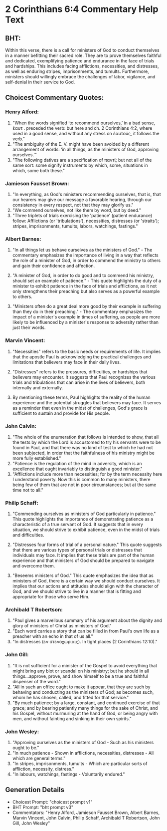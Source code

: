 # 2 Corinthians 6:4 Commentary Help Text

## BHT:
Within this verse, there is a call for ministers of God to conduct themselves in a manner befitting their sacred role. They are to prove themselves faithful and dedicated, exemplifying patience and endurance in the face of trials and hardships. This includes facing afflictions, necessities, and distresses, as well as enduring stripes, imprisonments, and tumults. Furthermore, ministers should willingly embrace the challenges of labor, vigilance, and self-denial in their service to God.

## Choicest Commentary Quotes:
### Henry Alford:
1. "When the words signified ‘to recommend ourselves,’ in a bad sense, ἑαυτ . preceded the verb: but here and ch. 2 Corinthians 4:2, where used in a good sense, and without any stress on ἑαυτούς, it follows the verb." 
2. "The ambiguity of the E. V. might have been avoided by a different arrangement of words: ‘in all things, as the ministers of God, approving ourselves.’"
3. "The following datives are a specification of παντί; but not all of the same sort: some signify instruments by which, some, situations in which, some both these."

### Jamieson Fausset Brown:
1. "In everything, as God's ministers recommending ourselves, that is, that our hearers may give our message a favorable hearing, through our consistency in every respect, not that they may glorify us."
2. "We commend ourselves, not like them by word, but by deed."
3. "Three triplets of trials exercising the 'patience' (patient endurance) follow: Afflictions (or 'tribulations'), necessities, distresses (or 'straits'); stripes, imprisonments, tumults; labors, watchings, fastings."

### Albert Barnes:
1. "In all things let us behave ourselves as the ministers of God." - The commentary emphasizes the importance of living in a way that reflects the role of a minister of God, in order to commend the ministry to others and gain their confidence and affection.

2. "A minister of God, in order to do good and to commend his ministry, should set an example of patience." - This quote highlights the duty of a minister to exhibit patience in the face of trials and afflictions, as it not only strengthens their preaching but also serves as a powerful example to others.

3. "Ministers often do a great deal more good by their example in suffering than they do in their preaching." - The commentary emphasizes the impact of a minister's example in times of suffering, as people are more likely to be influenced by a minister's response to adversity rather than just their words.

### Marvin Vincent:
1. "Necessities" refers to the basic needs or requirements of life. It implies that the apostle Paul is acknowledging the practical challenges and limitations that believers may face in their daily lives.

2. "Distresses" refers to the pressures, difficulties, or hardships that believers may encounter. It suggests that Paul recognizes the various trials and tribulations that can arise in the lives of believers, both internally and externally.

3. By mentioning these terms, Paul highlights the reality of the human experience and the potential struggles that believers may face. It serves as a reminder that even in the midst of challenges, God's grace is sufficient to sustain and provide for His people.

### John Calvin:
1. "The whole of the enumeration that follows is intended to show, that all the tests by which the Lord is accustomed to try his servants were to be found in Paul, and that there was no kind of test to which he had not been subjected, in order that the faithfulness of his ministry might be more fully established."
2. "Patience is the regulation of the mind in adversity, which is an excellence that ought invariably to distinguish a good minister."
3. "Afflictions include more than necessities; for by the term necessity here I understand poverty. Now this is common to many ministers, there being few of them that are not in poor circumstances; but at the same time not to all."


### Philip Schaff:
1. "Commending ourselves as ministers of God particularly in patience." This quote highlights the importance of demonstrating patience as a characteristic of a true servant of God. It suggests that in every situation, we should strive to exhibit patience, even in the midst of trials and difficulties.

2. "Distresses four forms of trial of a personal nature." This quote suggests that there are various types of personal trials or distresses that individuals may face. It implies that these trials are part of the human experience and that ministers of God should be prepared to navigate and overcome them.

3. "Beseems ministers of God." This quote emphasizes the idea that as ministers of God, there is a certain way we should conduct ourselves. It implies that our actions and attitudes should align with the character of God, and we should strive to live in a manner that is fitting and appropriate for those who serve Him.

### Archibald T Robertson:
1. "Paul gives a marvellous summary of his argument about the dignity and glory of ministers of Christ as ministers of God."
2. "Each word carries a story that can be filled in from Paul's own life as a preacher with an echo in that of us all."
3. "In distresses (εν στενοχωριαις). In tight places (2 Corinthians 12:10)."

### John Gill:
1. "It is not sufficient for a minister of the Gospel to avoid everything that might bring any blot or scandal on his ministry; but he should in all things...approve, prove, and show himself to be a true and faithful dispenser of the word."
2. "All in such an office ought to make it appear, that they are such by behaving and conducting as the ministers of God; as becomes such, whom he has chosen, called, and fitted for that service."
3. "By much patience; by a large, constant, and continued exercise of that grace; and by bearing patiently many things for the sake of Christ, and his Gospel, without murmuring at the hand of God, or being angry with men, and without fainting and sinking in their own spirits."

### John Wesley:
1. "Approving ourselves as the ministers of God - Such as his ministers ought to be."
2. "In much patience - Shown in afflictions, necessities, distresses - All which are general terms."
3. "In stripes, imprisonments, tumults - Which are particular sorts of affliction, necessity, distress."
4. "In labours, watchings, fastings - Voluntarily endured."


## Generation Details
- Choicest Prompt: "choicest prompt v1"
- BHT Prompt: "bht prompt v3"
- Commentators: "Henry Alford, Jamieson Fausset Brown, Albert Barnes, Marvin Vincent, John Calvin, Philip Schaff, Archibald T Robertson, John Gill, John Wesley"

